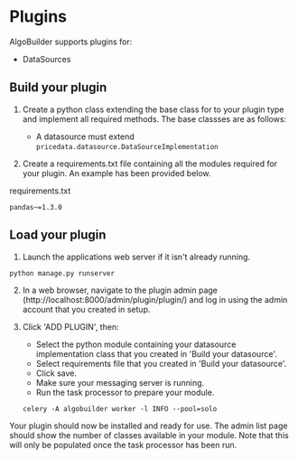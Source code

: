 # Plugins
AlgoBuilder supports plugins for:
* DataSources

## Build your plugin
1) Create a python class extending the base class for to your plugin type and implement all required methods. The base classses are as follows:
   * A datasource must extend ```pricedata.datasource.DataSourceImplementation```

2) Create a requirements.txt file containing all the modules required for your plugin. An example has been provided below.

requirements.txt
```text
pandas~=1.3.0
```

## Load your plugin
1) Launch the applications web server if it isn't already running.
```shell
python manage.py runserver
```

2) In a web browser, navigate to the plugin admin page (http://localhost:8000/admin/plugin/plugin/) and log in using the admin account that you created in setup.

3) Click 'ADD PLUGIN', then:
   * Select the python module containing your datasource implementation class that you created in 'Build your datasource'.
   * Select requirements file that you created in 'Build your datasource'.
   * Click save.
   * Make sure your messaging server is running.  
   * Run the task processor to prepare your module.
   ```shell
   celery -A algobuilder worker -l INFO --pool=solo
   ```
   
Your plugin should now be installed and ready for use. The admin list page should show the number of classes available in your module. Note that this will only be populated once the task processor has been run.
